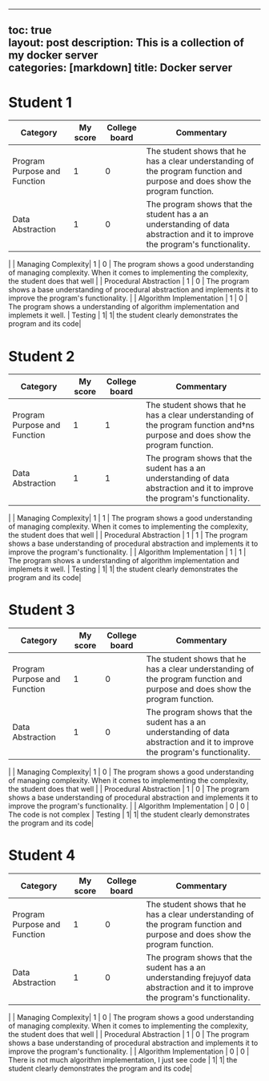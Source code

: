 

---
toc: true                                                               
layout: post
description: This is a collection of my docker server  
categories: [markdown]
title: Docker server
---
>   

# Student 1 
| Category  | My score | College board | Commentary |
| ------------ | ------------- | ------------- | ------------- | 
| Program Purpose and Function| 1  | 0 | The student shows that he has a clear understanding of the program function and purpose and does show the program function. 
| Data Abstraction|1   | 0 |The program shows  that the student has a an understanding of data abstraction and  it to improve the program's functionality.
 |
| Managing Complexity| 1 | 0 | The program shows a good understanding of managing complexity. When it comes to implementing the complexity, the student does that well 
 |
| Procedural Abstraction	  | 1 | 0 |  The program shows a base understanding of procedural abstraction and implements it to improve the program's functionality.
 |
| Algorithm Implementation	  | 1 | 0 |  The program shows a  understanding of algorithm implementation and implemets it well. 
| Testing | 1| 1| the student clearly demonstrates the program and its code|

# Student 2
| Category  | My score | College board | Commentary |
| ------------ | ------------- | ------------- | ------------- | 
| Program Purpose and Function| 1  | 1 | The student shows that he has a clear understanding of the program function and†ns purpose and does show the program function. 
| Data Abstraction|1   | 1 |The program shows  that the sudent has a an understanding of data abstraction and  it to improve the program's functionality.
 |
| Managing Complexity| 1 | 1 | The program shows a good understanding of managing complexity. When it comes to implementing the complexity, the student does that well 
 |
| Procedural Abstraction	  | 1 | 1 |  The program shows a base understanding of procedural abstraction and implements it to improve the program's functionality.
 |
| Algorithm Implementation	  | 1 | 1 |  The program shows a  understanding of algorithm implementation and implemets it well. 
| Testing | 1| 1| the student clearly demonstrates the program and its code|


# Student 3
| Category  | My score | College board | Commentary |
| ------------ | ------------- | ------------- | ------------- | 
| Program Purpose and Function| 1  | 0 | The student shows that he has a clear understanding of the program function and purpose and does show the program function. 
| Data Abstraction|1   | 0 |The program shows  that the sudent has a an understanding of data abstraction and  it to improve the program's functionality.
 |
| Managing Complexity| 1 | 0 | The program shows a good understanding of managing complexity. When it comes to implementing the complexity, the student does that well 
 |
| Procedural Abstraction	  | 1 | 0 |  The program shows a base understanding of procedural abstraction and implements it to improve the program's functionality.
 |
| Algorithm Implementation	  | 0 | 0 |  The code is not complex
| Testing | 1| 1| the student clearly demonstrates the program and its code|

# Student 4 
| Category  | My score | College board | Commentary |
| ------------ | ------------- | ------------- | ------------- | 
| Program Purpose and Function| 1  | 0 | The student shows that he has a clear understanding of the program function and purpose and does show the program function. 
| Data Abstraction|1   | 0 |The program shows  that the sudent has a an understanding frejuyof data abstraction and  it to improve the program's functionality.
 |
| Managing Complexity| 1 | 0 | The program shows a good understanding of managing complexity. When it comes to implementing the complexity, the student does that well 
 |
| Procedural Abstraction	  | 1 | 0 |  The program shows a base understanding of procedural abstraction and implements it to improve the program's functionality.
 |
| Algorithm Implementation	  | 0 | 0 | There is not much algorithm implementation, I just see code | 1| 1| the student clearly demonstrates the program and its code|

>
